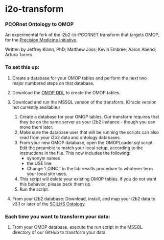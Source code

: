 # i2o-transform
### PCORnet Ontology to OMOP 
An experimental fork of the i2b2-to-PCORNET transform that targets OMOP, for the [Precision Medicine Initiative](https://www.nih.gov/research-training/allofus-research-program).

Written by Jeffrey Klann, PhD; Matthew Joss; Kevin Embree; Aaron Abend; Arturo Torres

### To set this up:
1. Create a database for your OMOP tables and perform the next two major numbered steps on that database.
2. Download the [OMOP DDL](https://github.com/OHDSI/CommonDataModel) to create the OMOP tables.
3. Download and run the MSSQL version of the transform. (Oracle version not currently available.)
    1. Create a database for your OMOP tables. Our transform requires that they be on the same server as your i2b2 instance - though you can move them later.
    2. Make sure the database user that will be running the scripts can also read from your i2b2 data and ontology databases. 
    3. From your new OMOP database, open the OMOPLoader.sql script.  Edit the preamble to match your local setup, according to the instructions in the file. This now includes the following:
        * synonym names 
        * the USE line 
        * Change 'LOINC:' in the lab results procedure to whatever term your local site uses. 
    4. This script will delete your existing OMOP tables. If you do not want this behavior, please back them up.
    5. Run the script.

4. From your i2b2 database: Download, install, and map your i2b2 data to v3.1 or later of the [SCILHS Ontology](https://github.com/SCILHS/scilhs-ontology/blob/master/Documentation/INSTALL.md)

### Each time you want to transform your data:
1. From your OMOP database, execute the run script in the MSSQL directory of our GitHub to transform your data.
